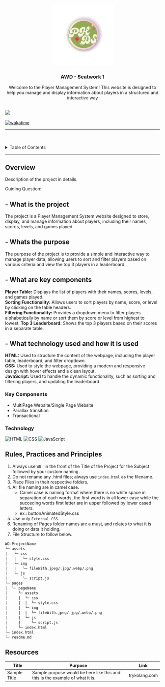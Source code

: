 <a name="readme-top">

<br/>

<br />
<div align="center">
  <a href="https://github.com/Hermayni">
    <img src="./assets/img/PH (1).png" alt="phds" width="200" height="200">
  </a>
  <h3 align="center">AWD - Seatwork 1</h3>
</div>
<!-- TODO: Make a short description -->
<div align="center">
  Welcome to the Player Management System! This website is designed to help you manage and display information about players in a structured and interactive way
</div>

<br />

<!-- TODO: Change the zyx-0314 into your github username  -->
<!-- TODO: Change the WD-Template-Project into the same name of your folder -->
![](https://visit-counter.vercel.app/counter.png?page=Hermayni/AWD-Seatwork-1)

[![wakatime](https://wakatime.com/badge/user/018dd99a-4985-4f98-8216-6ca6fe2ce0f8/project/63501637-9a31-42f0-960d-4d0ab47977f8.svg)](https://wakatime.com/badge/user/018dd99a-4985-4f98-8216-6ca6fe2ce0f8/project/63501637-9a31-42f0-960d-4d0ab47977f8)

---

<br />
<br />

<!-- TODO: If you want to add more layers for your readme -->
<details>
  <summary>Table of Contents</summary>
  <ol>
    <li>
      <a href="#overview">Overview</a>
      <ol>
        <li>
          <a href="#key-components">Key Components</a>
        </li>
        <li>
          <a href="#technology">Technology</a>
        </li>
      </ol>
    </li>
    <li>
      <a href="#rule,-practices-and-principles">Rules, Practices and Principles</a>
    </li>
    <li>
      <a href="#resources">Resources</a>
    </li>
  </ol>
</details>

---

## Overview

<!-- TODO: To be changed -->
<!-- The following are just sample -->
Description of the project in details.

Guiding Question:
## - What is the project
 The project is a Player Management System website designed to store, display, and manage information about players, including their names, scores, levels, and games played.
## - Whats the purpose
The purpose of the project is to provide a simple and interactive way to manage player data, allowing users to sort and filter players based on various criteria and view the top 3 players in a leaderboard.
## - What are key components
**Player Table:** Displays the list of players with their names, scores, levels, and games played.
<br>**Sorting Functionality:** Allows users to sort players by name, score, or level by clicking on the table headers.
<br>**Filtering Functionality:** Provides a dropdown menu to filter players alphabetically by name or sort them by score or level from highest to lowest.
**Top 3 Leaderboard:** Shows the top 3 players based on their scores in a separate table.
## - What technology used and how it is used
**HTML:** Used to structure the content of the webpage, including the player table, leaderboard, and filter dropdown.
<br>**CSS:** Used to style the webpage, providing a modern and responsive design with hover effects and a clean layout.
<br>**JavaScript:** Used to handle the dynamic functionality, such as sorting and filtering players, and updating the leaderboard.

### Key Components
<!-- TODO: List of Key Components -->
<!-- The following are just sample -->
- MultiPage Website/Single Page Website
- Parallax transition
- Transactional

### Technology
<!-- TODO: List of Technology Used -->
![HTML](https://img.shields.io/badge/HTML-E34F26?style=for-the-badge&logo=html5&logoColor=white)
![CSS](https://img.shields.io/badge/CSS-1572B6?style=for-the-badge&logo=css3&logoColor=white)
![JavaScript](https://img.shields.io/badge/JavaScript-F7DF1E?style=for-the-badge&logo=javascript&logoColor=white)

## Rules, Practices and Principles
1. Always use `WD-` in the front of the Title of the Project for the Subject followed by your custom naming.
2. Do not rename any .html files; always use `index.html` as the filename.
3. Place Files in their respective folders.
4. All file naming are in camel case.
   - Camel case is naming format where there is no white space in separation of each words, the first word is in all lower case while the succeding words first letter are in upper followed by lower cased letters.
   - ex.: buttonAnimatedStyle.css
5. Use only `External CSS`.
6. Renaming of Pages folder names are a must, and relates to what it is doing or data it holding.
7. File Structure to follow below.

```
WD-ProjectName
└─ assets
|   └─ css
|   |   └─ style.css
|   └─ img
|   |   └─ fileWith.jpeg/.jpg/.webp/.png
|   └─ js
|       └─ script.js
└─ pages
|  └─ pageName
|     └─ assets
|     |  └─ css
|     |  |  └─ style.css
|     |  └─ img
|     |  |  └─ fileWith.jpeg/.jpg/.webp/.png
|     |  └─ js
|     |     └─ script.js
|     └─ index.html
└─ index.html
└─ readme.md
```

## Resources

<!-- TODO: Add References -->
| Title | Purpose | Link |
|-|-|-|
| Sample Title | Sample purpose would be here like this and this is the example of what it is. | trykolang.com |

